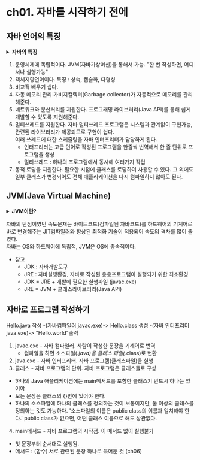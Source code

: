 # ch01. 자바를 시작하기 전에

## 자바 언어의 특징

<details>
    </br>
    <summary><strong>자바의 특징</strong></summary>
    - 배우기 쉬운 객체지향 언어</br>
    - 자동 메모리 관리(GC)</br>
    - 멀티 쓰레드를 지원</br>
    - 풍부한 라이브러리로 쉽게 개발가능</br>
    - 운영체제에 독립적
</details>

1. 운영체제에 독립적이다.
JVM(자바가상머신)을 통해서 가능. "한 번 작성하면, 어디서나 실행가능"
2. 객체지향언어이다.
특징 : 상속, 캡슐화, 다형성
3. 비교적 배우기 쉽다.
4. 자동 메모리 관리
가비지컬렉터(Garbage collector)가 자동적으로 메모리를 관리해준다.
5. 네트워크와 분산처리를 지원한다.
프로그래밍 라이브러리(Java API)를 통해 쉽게 개발할 수 있도록 지원해준다.
6. 멀티쓰레드를 지원한다.
자바 멀티쓰레드 프로그램은 시스템과 관계없이 구현가능, 관련된 라이브러리가 제공되므로 구현이 쉽다. </br>
여러 쓰레드에 대한 스케줄링을 자바 인터프리터가 담당하게 된다. </br>
   * 인터프리터는 고급 언어로 작성된 프로그램을 한줄씩 번역해서 한 줄 단위로 프로그램을 생성
   * 멀티쓰레드 : 하나의 프로그램에서 동시에 여러가지 작업
7. 동적 로딩을 지원한다.
필요한 시점에 클래스를 로딩하여 사용할 수 있다. 그 외에도 일부 클래스가 변경되어도 전체 애플리케이션을 다시 컴파일하지 않아도 된다.

## JVM(Java Virtual Machine)
<details>
    </br>
    <summary><strong>JVM이란?</strong></summary>
    자바 프로그램이 실행하기 위한 가상 컴퓨터. 한번 작성하면, 어디서든 실행 </br>
</details>

자바의 단점이였던 속도문재는 바이트코드(컴파일된 자바코드)를 하드웨어의 기계어로 바로 변경해주는 JIT컴파일러와 향상된 최적화 기술이 적용되어 속도의 격차를 많이 줄였다.</br>
자바는 OS와 하드웨어에 독립적, JVM은 OS에 종속적이다.

* 참고
  * JDK : 자바개발도구
  * JRE : 자바실행환경, 자바로 작성된 응용프로그램이 실행되기 위한 최소환경
  * JDK = JRE + 개발에 필요한 실행파일 (javac.exe)
  * JRE = JVM + 클래스라이브러리(Java API)

## 자바로 프로그램 작성하기

Hello.java 작성 -(자바컴파일러 javac.exe)-> Hello.class 생성 -(자바 인터프리터 java.exe)-> "Hello.world"출력

1. javac.exe - 자바 컴파일러. 사람이 작성한 문장을 기계어로 번역
   - 컴파일을 하면 소스파일(*.java)을 클래스 파일(*.class)로 변환
2. java.exe - 자바 인터프리터. 자바 프로그램(클래스파일)을 실행
3. 클래스 - 자바 프로그램의 단위. 자바 프로그램은 클래스들로 구성
  - 하나의 Java 애플리케이션에는 main메서드를 포함한 클래스기 반드시 하나는 있어야 
  - 모든 문장은 클래스의 {}안에 있어야 한다.
  -  하나의 소스파일에 하나의 클래스를 정의하는 것이 보통이지만, 둘 이상의 클래스를 정의하는 것도 가능하다.
     '소스파일의 이름은 public class의 이름과 일치해야 한다.' public class가 없으면, 어떤 클래스 이름으로 해도 상관없다.</br>
4. main메서드 - 자바 프로그램의 시작점. 이 메서드 없이 실행불가
  - 첫 문장부터 순서대로 실행됨.
  - 메서드 : (함수) 서로 관련된 문장 하나로 묶어둔 것 (ch06)
  